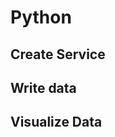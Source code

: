 # Python

## Create Service
<!--@include: ./create-service.md-->

## Write data
<!--@include: ./quick-start/python.md-->

## Visualize Data
<!--@include: ./visualize-data.md-->
